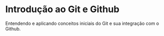 # Introdução ao Git e Github

Entendendo e aplicando conceitos iniciais do Git e sua integração com o Github.